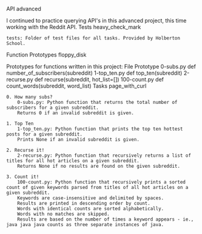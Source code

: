 API advanced

I continued to practice querying API's in this advanced project, this time working with the Reddit API.
Tests heavy_check_mark

    tests: Folder of test files for all tasks. Provided by Holberton School.

Function Prototypes floppy_disk

Prototypes for functions written in this project:
File 	Prototype
0-subs.py 	def number_of_subscribers(subreddit)
1-top_ten.py 	def top_ten(subreddit)
2-recurse.py 	def recurse(subreddit, hot_list=[])
100-count.py 	def count_words(subreddit, word_list)
Tasks page_with_curl

    0. How many subs?
        0-subs.py: Python function that returns the total number of subscribers for a given subreddit.
        Returns 0 if an invalid subreddit is given.

    1. Top Ten
        1-top_ten.py: Python function that prints the top ten hottest posts for a given subreddit.
        Prints None if an invalid subreddit is given.

    2. Recurse it!
        2-recurse.py: Python function that recursively returns a list of titles for all hot articles on a given subreddit.
        Returns None if no results are found on the given subreddit.

    3. Count it!
        100-count.py: Python function that recursively prints a sorted count of given keywords parsed from titles of all hot articles on a given subreddit.
        Keywords are case-insensitive and delimited by spaces.
        Results are printed in descending order by count.
        Words with identical counts are sorted alphabetically.
        Words with no matches are skipped.
        Results are based on the number of times a keyword appears - ie., java java java counts as three separate instances of java.
